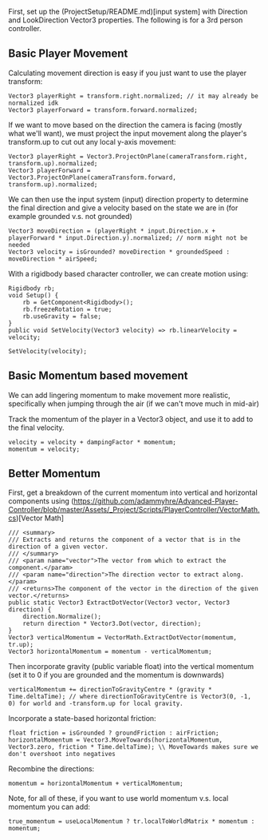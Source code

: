 First, set up the (ProjectSetup/README.md)[input system] with Direction and LookDirection Vector3 properties. The following is for a 3rd person controller. 

## Basic Player Movement
Calculating movement direction is easy if you just want to use the player transform:
```
Vector3 playerRight = transform.right.normalized; // it may already be normalized idk
Vector3 playerForward = transform.forward.normalized;
```
If we want to move based on the direction the camera is facing (mostly what we'll want), we must project the input movement along the player's transform.up to cut out any local y-axis movement:
```
Vector3 playerRight = Vector3.ProjectOnPlane(cameraTransform.right, transform.up).normalized;
Vector3 playerForward = Vector3.ProjectOnPlane(cameraTransform.forward, transform.up).normalized;
```
We can then use the input system (input) direction property to determine the final direction and give a velocity based on the state we are in (for example grounded v.s. not grounded)
```
Vector3 moveDirection = (playerRight * input.Direction.x + playerForward * input.Direction.y).normalized; // norm might not be needed
Vector3 velocity = isGrounded? moveDirection * groundedSpeed : moveDirection * airSpeed;
```
With a rigidbody based character controller, we can create motion using:
```
Rigidbody rb;
void Setup() {
    rb = GetComponent<Rigidbody>();
    rb.freezeRotation = true;
    rb.useGravity = false;
}
public void SetVelocity(Vector3 velocity) => rb.linearVelocity = velocity;

SetVelocity(velocity); 
```
## Basic Momentum based movement

We can add lingering momentum to make movement more realistic, specifically when jumping through the air (if we can't move much in mid-air)

Track the momentum of the player in a Vector3 object, and use it to add to the final velocity. 
```
velocity = velocity + dampingFactor * momentum;
momentum = velocity; 
```

## Better Momentum

First, get a breakdown of the current momentum into vertical and horizontal components using (https://github.com/adammyhre/Advanced-Player-Controller/blob/master/Assets/_Project/Scripts/PlayerController/VectorMath.cs)[Vector Math]
```
/// <summary>
/// Extracts and returns the component of a vector that is in the direction of a given vector.
/// </summary>
/// <param name="vector">The vector from which to extract the component.</param>
/// <param name="direction">The direction vector to extract along.</param>
/// <returns>The component of the vector in the direction of the given vector.</returns>
public static Vector3 ExtractDotVector(Vector3 vector, Vector3 direction) {
    direction.Normalize();
    return direction * Vector3.Dot(vector, direction);
}
Vector3 verticalMomentum = VectorMath.ExtractDotVector(momentum, tr.up);
Vector3 horizontalMomentum = momentum - verticalMomentum;
```
Then incorporate gravity (public variable float) into the vertical momentum (set it to 0 if you are grounded and the momentum is downwards)
```
verticalMomentum += directionToGravityCentre * (gravity * Time.deltaTime); // where directionToGravityCentre is Vector3(0, -1, 0) for world and -transform.up for local gravity.
```
Incorporate a state-based horizontal friction:
```
float friction = isGrounded ? groundFriction : airFriction;
horizontalMomentum = Vector3.MoveTowards(horizontalMomentum, Vector3.zero, friction * Time.deltaTime); \\ MoveTowards makes sure we don't overshoot into negatives
```
Recombine the directions:
```
momentum = horizontalMomentum + verticalMomentum;

```
Note, for all of these, if you want to use world momentum v.s. local momentum you can add:
```
true_momentum = useLocalMomentum ? tr.localToWorldMatrix * momentum : momentum;
```
